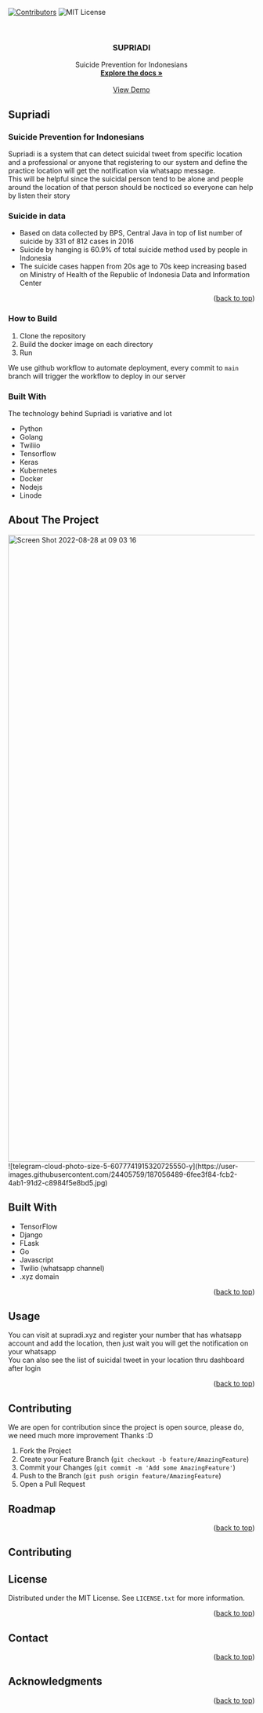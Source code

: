 <!-- Improved compatibility of back to top link: See: https://github.com/othneildrew/Best-README-Template/pull/73 -->
<a name="readme-top"></a>
<!--
*** Thanks for checking out the Best-README-Template. If you have a suggestion
*** that would make this better, please fork the repo and create a pull request
*** or simply open an issue with the tag "enhancement".
*** Don't forget to give the project a star!
*** Thanks again! Now go create something AMAZING! :D
-->



<!-- PROJECT SHIELDS -->
<!--
*** I'm using markdown "reference style" links for readability.
*** Reference links are enclosed in brackets [ ] instead of parentheses ( ).
*** See the bottom of this document for the declaration of the reference variables
*** for contributors-url, forks-url, etc. This is an optional, concise syntax you may use.
*** https://www.markdownguide.org/basic-syntax/#reference-style-links
-->
[![Contributors][contributors-shield]][contributors-url]
![MIT License][license-shield]


<!-- PROJECT LOGO -->
<br />
<div align="center">


  <h3 align="center">SUPRIADI</h3>

  <p align="center">
    Suicide Prevention for Indonesians
    <br />
    <a href="https://github.com/supriadi/README.md"><strong>Explore the docs »</strong></a>
    <br />
    <br />
    <a href="https://supriadi.xyz">View Demo</a>
  </p>
</div>







<!-- ABOUT THE PROJECT -->
## Supriadi
### Suicide Prevention for Indonesians

Supriadi is a system that can detect suicidal tweet from specific location and a professional or anyone that registering to our system and define the practice location will get the notification via whatsapp message.
<br>
This will be helpful since the suicidal person tend to be alone and people around the location of that person should be nocticed so everyone can help by listen their story

### Suicide in data
* Based on data collected by BPS, Central Java in top of list number of suicide by 331 of 812 cases in 2016
* Suicide by hanging is 60.9% of total suicide method used by people in Indonesia
* The suicide cases happen from 20s age to 70s keep increasing based on Ministry of Health of the Republic of Indonesia Data and Information Center

<p align="right">(<a href="#readme-top">back to top</a>)</p>


### How to Build
1. Clone the repository
2. Build the docker image on each directory
3. Run

We use github workflow to automate deployment, every commit to `main` branch will trigger the workflow to deploy in our server

### Built With

The technology behind Supriadi is variative and lot

* Python
* Golang
* Twiliio
* Tensorflow
* Keras
* Kubernetes
* Docker
* Nodejs
* Linode
## About The Project

<img width="1278" alt="Screen Shot 2022-08-28 at 09 03 16" src="https://user-images.githubusercontent.com/40946917/187054605-a8df2686-27da-478e-bfbe-c32090c89731.png">
![telegram-cloud-photo-size-5-6077741915320725550-y](https://user-images.githubusercontent.com/24405759/187056489-6fee3f84-fcb2-4ab1-91d2-c8984f5e8bd5.jpg)




## Built With
- TensorFlow
- Django
- FLask
- Go
- Javascript
- Twilio (whatsapp channel)
- .xyz domain


<p align="right">(<a href="#readme-top">back to top</a>)</p>


<!-- USAGE EXAMPLES -->
## Usage

You can visit at supradi.xyz and register your number that has whatsapp account and add the location, then just wait you will get the notification on your whatsapp
<br>
You can also see the list of suicidal tweet in your location thru dashboard after login

<p align="right">(<a href="#readme-top">back to top</a>)</p>



<!-- CONTRIBUTING -->
## Contributing

We are open for contribution since the project is open source, please do, we need much more improvement
Thanks :D

1. Fork the Project
2. Create your Feature Branch (`git checkout -b feature/AmazingFeature`)
3. Commit your Changes (`git commit -m 'Add some AmazingFeature'`)
4. Push to the Branch (`git push origin feature/AmazingFeature`)
5. Open a Pull Request
<!-- ROADMAP -->
## Roadmap




<p align="right">(<a href="#readme-top">back to top</a>)</p>



<!-- CONTRIBUTING -->
## Contributing


<!-- LICENSE -->
## License

Distributed under the MIT License. See `LICENSE.txt` for more information.

<p align="right">(<a href="#readme-top">back to top</a>)</p>



<!-- CONTACT -->
<!-- ## Contact -->

<!-- Your Name - [@your_twitter](https://twitter.com/your_username) - email@example.com

Project Link: [https://github.com/your_username/repo_name](https://github.com/your_username/repo_name)

<p align="right">(<a href="#readme-top">back to top</a>)</p>
 -->



<!-- MARKDOWN LINKS & IMAGES -->
<!-- https://www.markdownguide.org/basic-syntax/#reference-style-links -->
[contributors-shield]: https://img.shields.io/github/contributors/othneildrew/Best-README-Template.svg?style=for-the-badge
[contributors-url]: https://github.com/glayOne23/supriadi/graphs/contributors
[forks-shield]: https://img.shields.io/github/forks/othneildrew/Best-README-Template.svg?style=for-the-badge
[forks-url]: https://github.com/othneildrew/Best-README-Template/network/members
[stars-shield]: https://img.shields.io/github/stars/othneildrew/Best-README-Template.svg?style=for-the-badge
[stars-url]: https://github.com/othneildrew/Best-README-Template/stargazers
[license-shield]: https://img.shields.io/github/license/othneildrew/Best-README-Template.svg?style=for-the-badge
[issues-shield]: https://img.shields.io/github/issues/othneildrew/Best-README-Template.svg?style=for-the-badge
[issues-url]: https://github.com/othneildrew/Best-README-Template/issues
[linkedin-url]: https://linkedin.com/in/othneildrew
[product-screenshot]: images/screenshot.png
[Next.js]: https://img.shields.io/badge/next.js-000000?style=for-the-badge&logo=nextdotjs&logoColor=white
[Next-url]: https://nextjs.org/
[React.js]: https://img.shields.io/badge/React-20232A?style=for-the-badge&logo=react&logoColor=61DAFB
[React-url]: https://reactjs.org/
[Vue.js]: https://img.shields.io/badge/Vue.js-35495E?style=for-the-badge&logo=vuedotjs&logoColor=4FC08D
[Vue-url]: https://vuejs.org/
[Angular.io]: https://img.shields.io/badge/Angular-DD0031?style=for-the-badge&logo=angular&logoColor=white
[Angular-url]: https://angular.io/
[Svelte.dev]: https://img.shields.io/badge/Svelte-4A4A55?style=for-the-badge&logo=svelte&logoColor=FF3E00
[Svelte-url]: https://svelte.dev/
[Laravel.com]: https://img.shields.io/badge/Laravel-FF2D20?style=for-the-badge&logo=laravel&logoColor=white
[Laravel-url]: https://laravel.com
[Bootstrap.com]: https://img.shields.io/badge/Bootstrap-563D7C?style=for-the-badge&logo=bootstrap&logoColor=white
[Bootstrap-url]: https://getbootstrap.com
[JQuery.com]: https://img.shields.io/badge/jQuery-0769AD?style=for-the-badge&logo=jquery&logoColor=white
[JQuery-url]: https://jquery.com
## Contact


<p align="right">(<a href="#readme-top">back to top</a>)</p>



<!-- ACKNOWLEDGMENTS -->
## Acknowledgments


<p align="right">(<a href="#readme-top">back to top</a>)</p>

